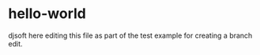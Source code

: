 # hello-world

djsoft here editing this file as part of the test example for creating a branch edit.
